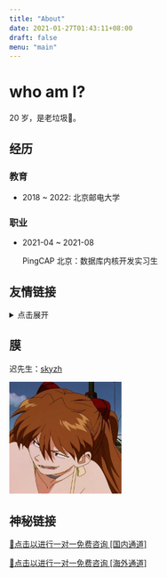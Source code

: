 ```yaml
---
title: "About"
date: 2021-01-27T01:43:11+08:00
draft: false
menu: "main"
---
```


# who am I?

20 岁，是老垃圾👾。

## 经历

### 教育

- 2018 ~ 2022: 北京邮电大学

### 职业

- 2021-04 ~ 2021-08

    PingCAP 北京：数据库内核开发实习生

## 友情链接
<details>
<summary>点击展开</summary>

🐟 大佬：[Name1e5s Blog](https://blog.name1e5s.com)

缺氧甲醛：[甲醛的技术博客](https://hyiker.com)

学分学长：[fenxue's corner](https://sprinter1999.github.io)

即将脱单的何巨巨：[RinchanNow!](https://rinchannowww.github.io)

柯西莫🍊：[Murphy](https://murphy-orangemud.github.io)

ayamir: [ayamir's blog](https://ayamir.github.io)
</details>

## 膜

迟先生：[skyzh](https://skyzh.dev)

<div class="align-center">
<img src="../asuka.jpg" width="40%" alt="my profile pic is asuka from evangelion!" title='「chance...」'></img>
</div>

## 神秘链接

<a href="https://www.bilibili.com/video/BV1GJ411x7h7?share_source=copy_web">🔗点击以进行一对一免费咨询 [国内通道]</a>

<a href="https://www.youtube.com/watch?v=dQw4w9WgXcQ">🔗点击以进行一对一免费咨询 [海外通道]</a>